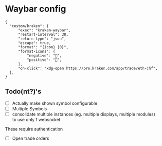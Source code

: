 # Waybar config
```jsonc
{
  "custom/kraken": {
      "exec": "kraken-waybar",
      "restart-interval": 30,
      "return-type": "json",
      "escape": true,
      "format": "{icon} {0}",
      "format-icons": {
          "negative": "󰔳",
          "positive": "󰔵",
      },
      "on-click": "xdg-open https://pro.kraken.com/app/trade/eth-chf",
  },
}
```

## Todo(nt?)'s
* [ ] Actually make shown symbol configurable
* [ ] Multiple Symbols
* [ ] consolidate multiple instances (eg. multiple displays, multiple modules) to use only 1 websocket

These require authentication
* [ ] Open trade orders
